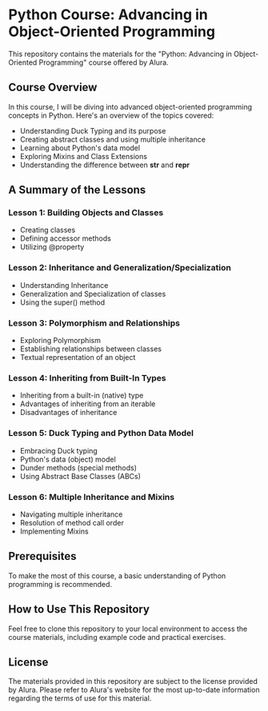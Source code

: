 # Python Course: Advancing in Object-Oriented Programming

This repository contains the materials for the "Python: Advancing in Object-Oriented Programming" course offered by Alura.

## Course Overview

In this course, I will be diving into advanced object-oriented programming concepts in Python. Here's an overview of the topics covered:

- Understanding Duck Typing and its purpose
- Creating abstract classes and using multiple inheritance
- Learning about Python's data model
- Exploring Mixins and Class Extensions
- Understanding the difference between __str__ and __repr__

## A Summary of the Lessons

### Lesson 1: Building Objects and Classes

- Creating classes
- Defining accessor methods
- Utilizing @property

### Lesson 2: Inheritance and Generalization/Specialization

- Understanding Inheritance
- Generalization and Specialization of classes
- Using the super() method

### Lesson 3: Polymorphism and Relationships

- Exploring Polymorphism
- Establishing relationships between classes
- Textual representation of an object

### Lesson 4: Inheriting from Built-In Types

- Inheriting from a built-in (native) type
- Advantages of inheriting from an iterable
- Disadvantages of inheritance

### Lesson 5: Duck Typing and Python Data Model

- Embracing Duck typing
- Python's data (object) model
- Dunder methods (special methods)
- Using Abstract Base Classes (ABCs)

### Lesson 6: Multiple Inheritance and Mixins

- Navigating multiple inheritance
- Resolution of method call order
- Implementing Mixins

## Prerequisites

To make the most of this course, a basic understanding of Python programming is recommended.

## How to Use This Repository

Feel free to clone this repository to your local environment to access the course materials, including example code and practical exercises.

## License

The materials provided in this repository are subject to the license provided by Alura. Please refer to Alura's website for the most up-to-date information regarding the terms of use for this material.

